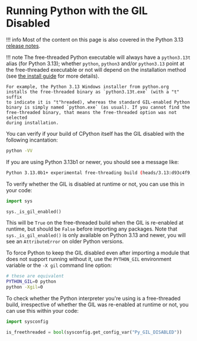 # Running Python with the GIL Disabled

!!! info
    Most of the content on this page is also covered in the Python 3.13
    [release notes](https://docs.python.org/3.13/whatsnew/3.13.html#free-threaded-cpython).

!!! note
    The free-threaded Python executable will always have a `python3.13t` alias
    (for Python 3.13); whether `python`, `python3` and/or `python3.13` point at
    the free-threaded executable or not will depend on the installation method
    (see [the install guide](installing_cpython.md) for more details).

    For example, the Python 3.13 Windows installer from python.org
    installs the free-threaded binary as `python3.13t.exe` (with a "t" suffix
    to indicate it is "t"hreaded), whereas the standard GIL-enabled Python
    binary is simply named `python.exe` (as usual). If you cannot find the
    free-threaded binary, that means the free-threaded option was not selected
    during installation.

You can verify if your build of CPython itself has the GIL disabled with the
following incantation:

```bash
python -VV
```

If you are using Python 3.13b1 or newer, you should see a message like:

```bash
Python 3.13.0b1+ experimental free-threading build (heads/3.13:d93c4f9, May 21 2024, 10:54:14) [Clang 15.0.0 (clang-1500.1.0.2.5)]
```

To verify whether the GIL is disabled at runtime or not, you can use this in
your code:

```python
import sys

sys._is_gil_enabled()
```

This will be `True` on the free-threaded build when the GIL is re-enabled at
runtime, but should be `False` before importing any packages. Note that
`sys._is_gil_enabled()` is only available on Python 3.13 and newer, you will
see an `AttributeError` on older Python versions.

To force Python to keep the GIL disabled even after importing a module
that does not support running without it, use the `PYTHON_GIL` environment
variable or the `-X gil` command line option:

```bash
# these are equivalent
PYTHON_GIL=0 python
python -Xgil=0
```

To check whether the Python interpreter you're using is a free-threaded build,
irrespective of whether the GIL was re-enabled at runtime or not, you can use
this within your code:

```python
import sysconfig

is_freethreaded = bool(sysconfig.get_config_var("Py_GIL_DISABLED"))
```
